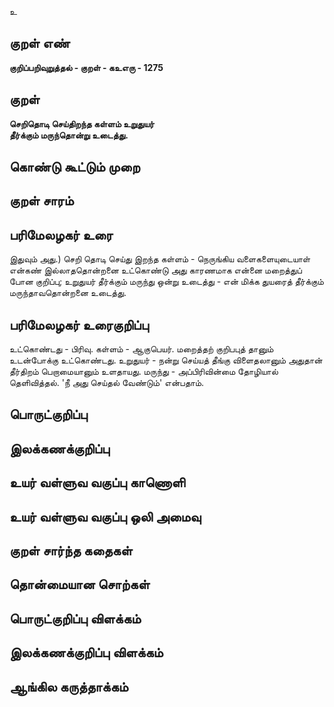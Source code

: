 உ

## குறள் எண் 

**குறிப்பறிவுறுத்தல் - குறள் - கஉஎரு - 1275**

## குறள் 

**செறிதொடி செய்திறந்த கள்ளம் உறுதுயர்  
தீர்க்கும் மருந்தொன்று உடைத்து.**

## கொண்டு கூட்டும் முறை


## குறள் சாரம் 


## பரிமேலழகர் உரை

இதுவும் அது.) செறி தொடி செய்து இறந்த கள்ளம் - நெருங்கிய வளைகளையுடையாள் என்கண் இல்லாததொன்றனை உட்கொண்டு அது காரணமாக என்னை மறைத்துப் போன குறிப்பு; உறுதுயர் தீர்க்கும் மருந்து ஒன்று உடைத்து - என் மிக்க துயரைத் தீர்க்கும் மருந்தாவதொன்றனை உடைத்து.

## பரிமேலழகர் உரைகுறிப்பு   

உட்கொண்டது - பிரிவு. கள்ளம் - ஆகுபெயர். மறைத்தற் குறிபபுத் தானும் உடன்போக்கு உட்கொண்டது. உறுதுயர் - நன்று செய்யத் தீங்கு விளைதலானும் அதுதான் தீர்திறம் பெறாமையானும் உளதாயது. மருந்து - அப்பிரிவின்மை தோழியால் தெளிவித்தல். 'நீ அது செய்தல் வேண்டும்' என்பதாம்.

## பொருட்குறிப்பு 


## இலக்கணக்குறிப்பு  


## உயர் வள்ளுவ வகுப்பு காணொளி


## உயர் வள்ளுவ வகுப்பு ஒலி அமைவு 

 
## குறள் சார்ந்த கதைகள் 


## தொன்மையான சொற்கள்


## பொருட்குறிப்பு விளக்கம்


## இலக்கணக்குறிப்பு விளக்கம்


## ஆங்கில கருத்தாக்கம் 


